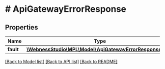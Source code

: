 # # ApiGatewayErrorResponse

## Properties

Name | Type | Description | Notes
------------ | ------------- | ------------- | -------------
**fault** | [**\WebnessStudio\MPL\Model\ApiGatewayErrorResponseFault**](ApiGatewayErrorResponseFault.md) |  | [optional]

[[Back to Model list]](../../README.md#models) [[Back to API list]](../../README.md#endpoints) [[Back to README]](../../README.md)
